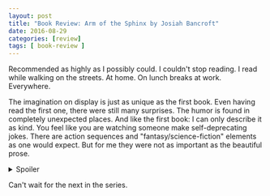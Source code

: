 ```yaml
---
layout: post
title: "Book Review: Arm of the Sphinx by Josiah Bancroft"
date: 2016-08-29
categories: [review]
tags: [ book-review ]
---
```

Recommended as highly as I possibly could. I couldn't stop reading. I read while walking on the streets. At home. On lunch breaks at work. Everywhere.

The imagination on display is just as unique as the first book. Even having read the first one, there were still many surprises. The humor is found in completely unexpected places. And like the first book: I can only describe it as kind. You feel like you are watching someone make self-deprecating jokes. There are action sequences and "fantasy/science-fiction" elements as one would expect. But for me they were not as important as the beautiful prose.

<details><summary>Spoiler</summary>
<p>
There are so many witty and beautifully written phrases that I just gave up trying to bookmark them. I'll just re-read the book again. Senlin's character: his essential innocence and awkwardness is conveyed so well. I often found that I couldn't help but both laugh and sigh at the same time. 

Example: "He gave her a reassuring shake, a sort of telegraphed embrace."

Senlin's struggle with himself is handled very well. Self-doubt is a trope that is used so often in fantasy. Even in very well written novels, this aspect often seems forced. Here it is cleverly done: his Marya becomes his tormentor. And the reason itself seems plausible - your swashbuckling hero doesn't suddenly start brooding about life. Infact, you discover why he is having doubts even before Senlin himself does. 

The author switches to a first-person perspective and takes you into Senlin's mind as he explores the library - I enjoyed this perspective from the painter in the first book - and loved it here as well. His journey through the library helped both take the story forward and turned out be one of self-discovery. And the Librarian was genius. 

Voleta grows as a character in this one - the others find aspects of her that are both fascinating and frustrating. Irene discovers the unexpected pitfalls of caring for others. Edith finally faces her fear - the Sphinx - who manages to overshadow Senlin as the most interesting person in the book. Adam becomes his own man rather than "that guy who is along so he can save his sister". Like in the first book, even the secondary characters - even the ones without a single line to speak - leave a mark.
</p>
</details>


Can't wait for the next in the series. 
